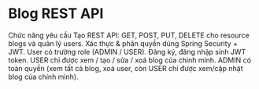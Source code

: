 # Blog REST API
Chức năng yêu cầu
Tạo REST API: GET, POST, PUT, DELETE cho resource blogs và quản lý users.
Xác thực & phân quyền dùng Spring Security + JWT.
User có trường role (ADMIN / USER).
Đăng ký, đăng nhập sinh JWT token.
USER chỉ được xem / tạo / sửa / xoá blog của chính mình.
ADMIN có toàn quyền (xem tất cả blog, xoá user, còn USER chỉ được xem/cập nhật blog của chính mình).
